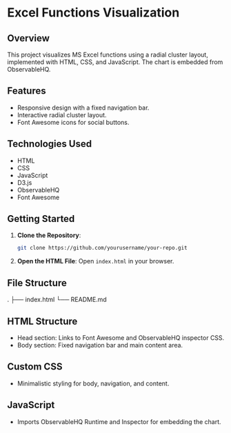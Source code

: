 # Excel Functions Visualization

## Overview

This project visualizes MS Excel functions using a radial cluster layout, implemented with HTML, CSS, and JavaScript. The chart is embedded from ObservableHQ.

## Features

- Responsive design with a fixed navigation bar.
- Interactive radial cluster layout.
- Font Awesome icons for social buttons.

## Technologies Used

- HTML
- CSS
- JavaScript
- D3.js
- ObservableHQ
- Font Awesome

## Getting Started

1. **Clone the Repository**:
    ```bash
    git clone https://github.com/yourusername/your-repo.git
    ```
2. **Open the HTML File**:
    Open `index.html` in your browser.

## File Structure

.
├── index.html
└── README.md


## HTML Structure

- Head section: Links to Font Awesome and ObservableHQ inspector CSS.
- Body section: Fixed navigation bar and main content area.

## Custom CSS

- Minimalistic styling for body, navigation, and content.

## JavaScript

- Imports ObservableHQ Runtime and Inspector for embedding the chart.
